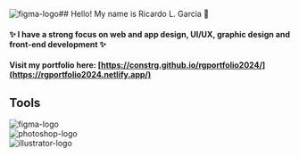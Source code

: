 ![figma-logo](https://github.com/user-attachments/assets/bbbe96fd-a4d8-42d4-bc5a-e36a8ec157f6)## Hello! My name is Ricardo L. Garcia 👋
#### ✨ I have a strong focus on web and app design, UI/UX, graphic design and front-end development ✨
#### Visit my portfolio here: [https://constrg.github.io/rgportfolio2024/](https://rgportfolio2024.netlify.app/)

## Tools
![figma-logo](https://github.com/user-attachments/assets/3ba86d7f-6cef-4f87-88e8-80cd9edbbcf5)   
![photoshop-logo](https://github.com/user-attachments/assets/00bce473-2f57-4499-8673-7693dcb9a973)   
![illustrator-logo](https://github.com/user-attachments/assets/4c41b93a-b463-48e0-be41-5fdde96d9542)   







<!--
**constrg/constrg** is a ✨ _special_ ✨ repository because its `README.md` (this file) appears on your GitHub profile.

Here are some ideas to get you started:

- 🔭 I’m currently working on ...
- 🌱 I’m currently learning ...
- 👯 I’m looking to collaborate on ...
- 🤔 I’m looking for help with ...
- 💬 Ask me about ...
- 📫 How to reach me: ...
- 😄 Pronouns: ...
- ⚡ Fun fact: ...
-->
